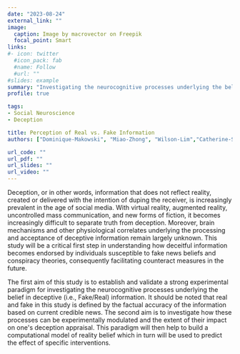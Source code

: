 ```yaml
---
date: "2023-08-24"
external_link: ""
image:
  caption: Image by macrovector on Freepik
  focal_point: Smart
links:
#- icon: twitter
  #icon_pack: fab
  #name: Follow
  #url: ""
#slides: example
summary: "Investigating the neurocognitive processes underlying the belief in fake/real information."
profile: true 

tags:
- Social Neuroscience
- Deception

title: Perception of Real vs. Fake Information
authors: ["Dominique-Makowski", "Miao-Zhong", "Wilson-Lim","Catherine-Shuhan-Wang","Sarah-Ayub","Annabel-Chen"]

url_code: ""
url_pdf: ""
url_slides: ""
url_video: ""
---
```


Deception, or in other words, information that does not reflect reality, created or delivered with the intention of duping the receiver, is increasingly prevalent in the age of social media. With virtual reality, augmented reality, uncontrolled mass communication, and new forms of fiction, it becomes increasingly difficult to separate truth from deception. Moreover, brain mechanisms and other physiological correlates underlying the processing and acceptance of deceptive information remain largely unknown. This study will be a critical first step in understanding how deceitful information becomes endorsed by individuals susceptible to fake news beliefs and conspiracy theories, consequently facilitating counteract measures in the future.

The first aim of this study is to establish and validate a strong experimental paradigm for investigating the neurocognitive processes underlying the belief in deceptive (i.e., Fake/Real) information. It should be noted that real and fake in this study is defined by the factual accuracy of the information based on current credible news. The second aim is to investigate how these processes can be experimentally modulated and the extent of their impact on one's deception appraisal. This paradigm will then help to build a computational model of reality belief which in turn will be used to predict the effect of specific interventions.
